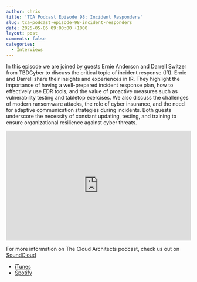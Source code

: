 ```yaml
---
author: chris
title: 'TCA Podcast Episode 98: Incident Responders'
slug: tca-podcast-episode-98-incident-responders
date: 2025-05-05 09:00:00 +1000
layout: post
comments: false
categories:
  - Interviews
---
```

In this episode we are joined by guests Ernie Anderson and Darrell Switzer from TBDCyber to discuss the critical topic of incident response (IR). Ernie and Darrell share their insights and experiences in IR. They highlight the importance of having a well-prepared incident response plan, how to effectively use EDR tools, and the value of proactive measures such as vulnerability testing and tabletop exercises. We also discuss the challenges of modern ransomware attacks, the role of cyber insurance, and the need for adaptive communication strategies during incidents. Both guests underscore the necessity of constant updating, testing, and training to ensure organizational resilience against cyber threats.

<p><iframe width="100%" height="300" scrolling="no" frameborder="no" allow="autoplay" src="https://w.soundcloud.com/player/?url=https%3A//api.soundcloud.com/tracks/2090141583&color=%23ff5500&auto_play=false&hide_related=false&show_comments=true&show_user=true&show_reposts=false&show_teaser=true&visual=true"></iframe></p>

For more information on The Cloud Architects podcast, check us out on [SoundCloud](https://soundcloud.com/thecloudarchitects/)

*   [iTunes](https://itunes.apple.com/us/podcast/the-cloud-architects-podcast/id1264479296?mt=2)
*   [Spotify](https://open.spotify.com/show/1GIpALJ9upyupGLLGIbUBD)
